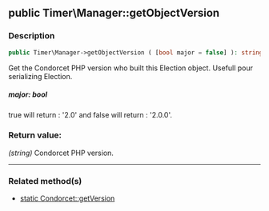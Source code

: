 ## public Timer\Manager::getObjectVersion

### Description    

```php
public Timer\Manager->getObjectVersion ( [bool major = false] ): string
```

Get the Condorcet PHP version who built this Election object. Usefull pour serializing Election.
    

##### **major:** *bool*   
true will return : '2.0' and false will return : '2.0.0'.    


### Return value:   

*(string)* Condorcet PHP version.


---------------------------------------

### Related method(s)      

* [static Condorcet::getVersion](../Condorcet%20Class/public%20static%20Condorcet--getVersion.md)    
